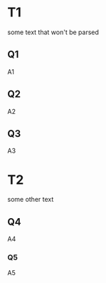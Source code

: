 # T1
 
some text that won't be parsed
 
## Q1 <!--u2HQ;1;2023-02-24-->

A1

## Q2  <!-- YKuO;0;2023-02-24-->

A2
##   Q3   <!--0YK7;2;2023-02-26  -->
A3

# T2
some other text

## Q4 <!--fjJd;0;2023-02-24-->

A4

### Q5 <!--o40f;0;2023-02-24-->
A5